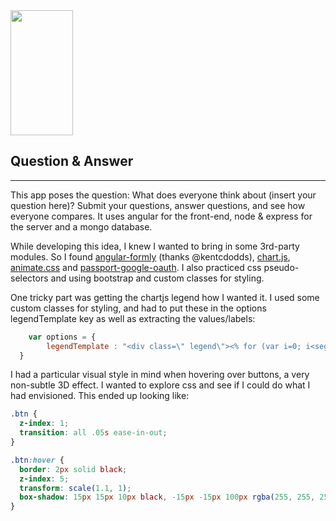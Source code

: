 
<img src="http://jasondawson.com/img/polls.png" data-canonical-src="http://jasondawson.com/img/polls.png" width="100" height="200" />

## Question & Answer
-------

This app poses the question: What does everyone think about (insert your question here)? Submit your questions, answer questions, and see how everyone compares.
It uses angular for the front-end, node & express for the server and a mongo database.

While developing this idea, I knew I wanted to bring in some 3rd-party modules. So I found [angular-formly](http://angular-formly.com/) (thanks @kentcdodds), [chart.js](http://www.chartjs.org/), [animate.css](https://daneden.github.io/animate.css/) and [passport-google-oauth](https://github.com/jaredhanson/passport-google-oauth). I also practiced css pseudo-selectors and using bootstrap and custom classes for styling.

One tricky part was getting the chartjs legend how I wanted it. I used some custom classes for styling, and had to put these in the options legendTemplate key as well as extracting the values/labels:

```javascript
    var options = {
        legendTemplate : "<div class=\" legend\"><% for (var i=0; i<segments.length; i++){%><div class=\"legend-flex\"><div class=\"custom-bullet custom-bullet<%=i%>\" style=\"background-color:<%=segments[i].fillColor%>\"></div><%if(segments[i].label){%><p class=\"legend-text\"><%=segments[i].label%></p></div><%}%><%}%><p class=\"center-text\"><strong><%=total%></strong> responses!</p></div>"
  }
```

I had a particular visual style in mind when hovering over buttons, a very non-subtle 3D effect. I wanted to explore css and see if I could do what I had envisioned. This ended up looking like:

```css
.btn {
  z-index: 1;
  transition: all .05s ease-in-out;
}

.btn:hover {
  border: 2px solid black;
  z-index: 5;
  transform: scale(1.1, 1);
  box-shadow: 15px 15px 10px black, -15px -15px 100px rgba(255, 255, 255, .4);
}
```


